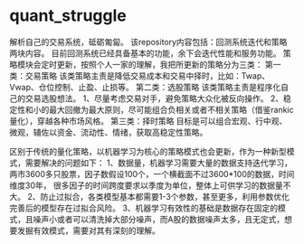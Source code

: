 # quant_struggle
解析自己的交易系统，砥砺匍匐。
该repository内容包括：回测系统迭代和策略两块内容。
目前回测系统已经具备基本的功能，余下会迭代性能和服务功能。
策略模块会定时更新，按照个人一家的理解，我把所更新的策略分为三类：
第一类：交易策略
该类策略主责是降低交易成本和交易中择时，比如：Twap、Vwap、仓位控制、止盈、止损等。
第二类：选股策略
该类策略主责是程序化自己的交易选股想法。
1、尽量考虑交易对手，避免策略大众化被反向操作。
2、稳定性和小的最大回撤为最大原则，尽可能组合负相关或者不相关策略（借鉴rankic量化），穿越各种市场风格。
第三类：择时策略
目标是可以组合宏观、行中观、微观，辅佐以资金、流动性、情绪，获取高稳定性策略。

区别于传统的量化策略，以机器学习为核心的策略模式也会更新，作为一种新型模式，需要解决的问题如下：
1、数据量，机器学习需要大量的数据支持迭代学习，两市3600多只股票，因子数假设100个，一个横截面不过3600*100的数据，时间维度30年，
  很多因子的时间跨度要求以季度为单位，整体上可供学习的数据量不大。
2、防止过拟合，各类模型基本都需要1-3个参数，甚至更多，利用参数优化完善后的模型存在过拟合风险。
3、机器学习有效性的基础是数据存在固定的模式，且噪声小或者可以清洗掉大部分噪声，而A股的数据噪声太多，且无定式，想要发掘有效模式，需要对其有深刻的理解。
